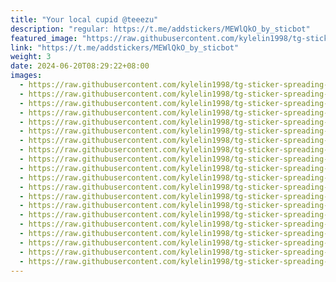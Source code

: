 ```yaml
---
title: "Your local cupid @teeezu"
description: "regular: https://t.me/addstickers/MEWlQkO_by_sticbot"
featured_image: "https://raw.githubusercontent.com/kylelin1998/tg-sticker-spreading-worldwide-images/main/img/3d7acdee-a8ef-4061-9b55-dadfa87ccb6a.jpg"
link: "https://t.me/addstickers/MEWlQkO_by_sticbot"
weight: 3
date: 2024-06-20T08:29:22+08:00
images:
  - https://raw.githubusercontent.com/kylelin1998/tg-sticker-spreading-worldwide-images/main/img/3d7acdee-a8ef-4061-9b55-dadfa87ccb6a.jpg
  - https://raw.githubusercontent.com/kylelin1998/tg-sticker-spreading-worldwide-images/main/img/98539c7c-5531-48b3-a149-07b94313d585.jpg
  - https://raw.githubusercontent.com/kylelin1998/tg-sticker-spreading-worldwide-images/main/img/b0f4edf9-b3ef-4655-b6b7-245f079abfd4.jpg
  - https://raw.githubusercontent.com/kylelin1998/tg-sticker-spreading-worldwide-images/main/img/bca1a132-ed4c-4d4e-a033-4c5a4277ba6e.jpg
  - https://raw.githubusercontent.com/kylelin1998/tg-sticker-spreading-worldwide-images/main/img/73a072b0-bca7-4819-a11e-070a0b55b16e.jpg
  - https://raw.githubusercontent.com/kylelin1998/tg-sticker-spreading-worldwide-images/main/img/2a12b5d2-8132-48ea-83aa-1b2ccae3f82b.jpg
  - https://raw.githubusercontent.com/kylelin1998/tg-sticker-spreading-worldwide-images/main/img/168accf6-e179-4ce3-be7c-7e773e7229ff.jpg
  - https://raw.githubusercontent.com/kylelin1998/tg-sticker-spreading-worldwide-images/main/img/ec2eb469-cdec-4392-a23b-97cea7aadebb.jpg
  - https://raw.githubusercontent.com/kylelin1998/tg-sticker-spreading-worldwide-images/main/img/e6e42413-824e-4ca5-a597-4648d5cd0b8f.jpg
  - https://raw.githubusercontent.com/kylelin1998/tg-sticker-spreading-worldwide-images/main/img/3c625b85-73c3-412b-8c35-a2e24b6fcfc1.jpg
  - https://raw.githubusercontent.com/kylelin1998/tg-sticker-spreading-worldwide-images/main/img/625e3ae4-87db-48d9-a957-a755ff7a25fc.jpg
  - https://raw.githubusercontent.com/kylelin1998/tg-sticker-spreading-worldwide-images/main/img/ec840832-3dab-45a8-bd12-9e6fe092b541.jpg
  - https://raw.githubusercontent.com/kylelin1998/tg-sticker-spreading-worldwide-images/main/img/6c416cee-2ad8-4ba6-bc33-bd6cf3dc0e43.jpg
  - https://raw.githubusercontent.com/kylelin1998/tg-sticker-spreading-worldwide-images/main/img/b4f25a3c-00f4-45fb-86c5-7b1170418677.jpg
  - https://raw.githubusercontent.com/kylelin1998/tg-sticker-spreading-worldwide-images/main/img/bb631bd8-016a-4578-b6b9-b6cb4b72c0ce.jpg
  - https://raw.githubusercontent.com/kylelin1998/tg-sticker-spreading-worldwide-images/main/img/7cf39a3f-f27a-4a97-b026-f620afd6df97.jpg
  - https://raw.githubusercontent.com/kylelin1998/tg-sticker-spreading-worldwide-images/main/img/81bfdadc-f4e8-4a92-b65c-9d3eab7ea879.jpg
  - https://raw.githubusercontent.com/kylelin1998/tg-sticker-spreading-worldwide-images/main/img/c0d37d38-1507-4875-a3cb-df283db91d58.jpg
  - https://raw.githubusercontent.com/kylelin1998/tg-sticker-spreading-worldwide-images/main/img/406642a5-f43d-4579-845a-1fa1e30d1159.jpg
  - https://raw.githubusercontent.com/kylelin1998/tg-sticker-spreading-worldwide-images/main/img/6b5e66ce-d5af-40a6-b927-58bca5821f8d.jpg
---
```

